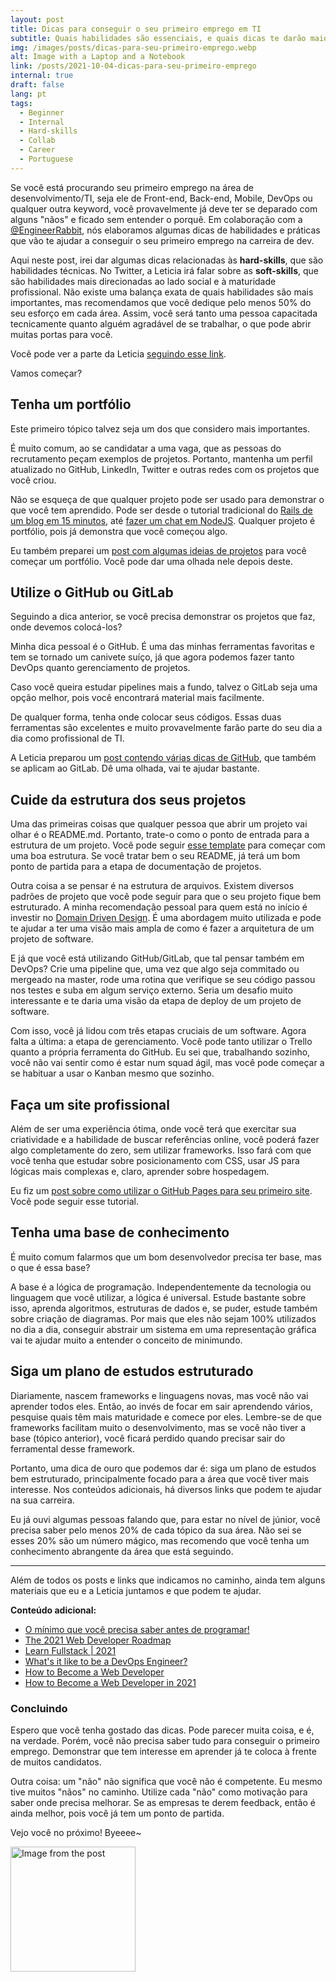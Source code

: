```yaml
---
layout: post
title: Dicas para conseguir o seu primeiro emprego em TI
subtitle: Quais habilidades são essenciais, e quais dicas te darão maior destaque nesse mercado concorrido.
img: /images/posts/dicas-para-seu-primeiro-emprego.webp
alt: Image with a Laptop and a Notebook
link: /posts/2021-10-04-dicas-para-seu-primeiro-emprego
internal: true
draft: false
lang: pt
tags:
  - Beginner
  - Internal
  - Hard-skills
  - Collab
  - Career
  - Portuguese
---
```


Se você está procurando seu primeiro emprego na área de desenvolvimento/TI, seja ele de Front-end, Back-end, Mobile, DevOps ou qualquer outra <span class="code">keyword</span>, você provavelmente já deve ter se deparado com alguns "nãos" e ficado sem entender o porquê. Em colaboração com a <a target="blank" href="https://twitter.com/EngineerRabbit">@EngineerRabbit</a>, nós elaboramos algumas dicas de habilidades e práticas que vão te ajudar a conseguir o seu primeiro emprego na carreira de dev.

Aqui neste post, irei dar algumas dicas relacionadas às **hard-skills**, que são habilidades técnicas. No Twitter, a Leticia irá falar sobre as **soft-skills**, que são habilidades mais direcionadas ao lado social e à maturidade profissional. Não existe uma balança exata de quais habilidades são mais importantes, mas recomendamos que você dedique pelo menos 50% do seu esforço em cada área. Assim, você será tanto uma pessoa capacitada tecnicamente quanto alguém agradável de se trabalhar, o que pode abrir muitas portas para você.

Você pode ver a parte da Leticia <a target="blank" href="https://twitter.com/EngineerRabbit/status/1446092310043938820t">seguindo esse link</a>.

Vamos começar?

<h2>Tenha um portfólio</h2>

Este primeiro tópico talvez seja um dos que considero mais importantes.

É muito comum, ao se candidatar a uma vaga, que as pessoas do recrutamento peçam exemplos de projetos. Portanto, mantenha um perfil atualizado no GitHub, LinkedIn, Twitter e outras redes com os projetos que você criou.

Não se esqueça de que qualquer projeto pode ser usado para demonstrar o que você tem aprendido. Pode ser desde o tutorial tradicional do <a target="blank" href="https://www.youtube.com/watch?v=Gzj723LkRJY&t=440s">Rails de um blog em 15 minutos</a>, até <a target="blank" href="https://socket.io/get-started/chat">fazer um chat em NodeJS</a>. Qualquer projeto é portfólio, pois já demonstra que você começou algo.

Eu também preparei um <a target="blank" href="/posts/2021-09-27-ideias-para-seu-portfolio">post com algumas ideias de projetos</a> para você começar um portfólio. Você pode dar uma olhada nele depois deste.

<h2>Utilize o GitHub ou GitLab</h2>

Seguindo a dica anterior, se você precisa demonstrar os projetos que faz, onde devemos colocá-los?

Minha dica pessoal é o GitHub. É uma das minhas ferramentas favoritas e tem se tornado um canivete suíço, já que agora podemos fazer tanto DevOps quanto gerenciamento de projetos.

Caso você queira estudar pipelines mais a fundo, talvez o GitLab seja uma opção melhor, pois você encontrará material mais facilmente.

De qualquer forma, tenha onde colocar seus códigos. Essas duas ferramentas são excelentes e muito provavelmente farão parte do seu dia a dia como profissional de TI.

A Leticia preparou um <a target="blank" href="https://leticiarabbit.medium.com/resumo-de-comandos-git-87e7c3a2b25e">post contendo várias dicas de GitHub</a>, que também se aplicam ao GitLab. Dê uma olhada, vai te ajudar bastante.

<h2>Cuide da estrutura dos seus projetos</h2>

Uma das primeiras coisas que qualquer pessoa que abrir um projeto vai olhar é o <span class="code">README.md</span>. Portanto, trate-o como o ponto de entrada para a estrutura de um projeto. Você pode seguir <a target="blank" href="https://github.com/othneildrew/Best-README-Template">esse template</a> para começar com uma boa estrutura. Se você tratar bem o seu README, já terá um bom ponto de partida para a etapa de documentação de projetos.

Outra coisa a se pensar é na estrutura de arquivos. Existem diversos padrões de projeto que você pode seguir para que o seu projeto fique bem estruturado. A minha recomendação pessoal para quem está no início é investir no <a target="blank" href="https://martinfowler.com/bliki/DomainDrivenDesign.html">Domain Driven Design</a>. É uma abordagem muito utilizada e pode te ajudar a ter uma visão mais ampla de como é fazer a arquitetura de um projeto de software.

E já que você está utilizando GitHub/GitLab, que tal pensar também em DevOps? Crie uma pipeline que, uma vez que algo seja commitado ou mergeado na master, rode uma rotina que verifique se seu código passou nos testes e suba em algum serviço externo. Seria um desafio muito interessante e te daria uma visão da etapa de deploy de um projeto de software.

Com isso, você já lidou com três etapas cruciais de um software. Agora falta a última: a etapa de gerenciamento. Você pode tanto utilizar o Trello quanto a própria ferramenta do GitHub. Eu sei que, trabalhando sozinho, você não vai sentir como é estar num squad ágil, mas você pode começar a se habituar a usar o Kanban mesmo que sozinho.

<h2>Faça um site profissional</h2>

Além de ser uma experiência ótima, onde você terá que exercitar sua criatividade e a habilidade de buscar referências online, você poderá fazer algo completamente do zero, sem utilizar frameworks. Isso fará com que você tenha que estudar sobre posicionamento com CSS, usar JS para lógicas mais complexas e, claro, aprender sobre hospedagem.

Eu fiz um <a target="blank" href="/posts/2021-09-21-criando-seu-primeiro-site-com-github-pages">post sobre como utilizar o GitHub Pages para seu primeiro site</a>. Você pode seguir esse tutorial.

<h2>Tenha uma base de conhecimento</h2>

É muito comum falarmos que um bom desenvolvedor precisa ter base, mas o que é essa base?

A base é a lógica de programação. Independentemente da tecnologia ou linguagem que você utilizar, a lógica é universal. Estude bastante sobre isso, aprenda algoritmos, estruturas de dados e, se puder, estude também sobre criação de diagramas. Por mais que eles não sejam 100% utilizados no dia a dia, conseguir abstrair um sistema em uma representação gráfica vai te ajudar muito a entender o conceito de minimundo.

<h2>Siga um plano de estudos estruturado</h2>

Diariamente, nascem frameworks e linguagens novas, mas você não vai aprender todos eles. Então, ao invés de focar em sair aprendendo vários, pesquise quais têm mais maturidade e comece por eles. Lembre-se de que frameworks facilitam muito o desenvolvimento, mas se você não tiver a base (tópico anterior), você ficará perdido quando precisar sair do ferramental desse framework.

Portanto, uma dica de ouro que podemos dar é: siga um plano de estudos bem estruturado, principalmente focado para a área que você tiver mais interesse. Nos conteúdos adicionais, há diversos links que podem te ajudar na sua carreira.

Eu já ouvi algumas pessoas falando que, para estar no nível de júnior, você precisa saber pelo menos 20% de cada tópico da sua área. Não sei se esses 20% são um número mágico, mas recomendo que você tenha um conhecimento abrangente da área que está seguindo.

<hr />

Além de todos os posts e links que indicamos no caminho, ainda tem alguns materiais que eu e a Leticia juntamos e que podem te ajudar.

**Conteúdo adicional:**

- <a target="blank" href="https://www.youtube.com/watch?v=BTENKdRVS2U">O mínimo que você precisa saber antes de programar!</a>
- <a target="blank" href="https://levelup.gitconnected.com/the-2020-web-developer-roadmap-76503ddfb327">The 2021 Web Developer Roadmap</a>
- <a target="blank" href="https://dev.to/retr0c0de/learn-fullstack-2021-54gd">Learn Fullstack | 2021 </a>
- <a target="blank" href="https://www.seek.com.au/career-advice/role/devops-engineer">What's it like to be a DevOps Engineer?</a>
- <a target="blank" href="https://brainstation.io/career-guides/how-to-become-a-web-developer">How to Become a Web Developer</a>
- <a target="blank" href="https://careerfoundry.com/en/blog/web-development/what-does-it-take-to-become-a-web-developer-everything-you-need-to-know-before-getting-started/">How to Become a Web Developer in 2021</a>

### Concluindo

Espero que você tenha gostado das dicas. Pode parecer muita coisa, e é, na verdade. Porém, você não precisa saber tudo para conseguir o primeiro emprego. Demonstrar que tem interesse em aprender já te coloca à frente de muitos candidatos.

Outra coisa: um "não" não significa que você não é competente. Eu mesmo tive muitos "nãos" no caminho. Utilize cada "não" como motivação para saber onde precisa melhorar. Se as empresas te derem feedback, então é ainda melhor, pois você já tem um ponto de partida.

Vejo você no próximo! Byeeee~

<div class="has-text-centered">
  <img
    width="200"
    src="/includes/octo-dancing.gif"
    alt="Image from the post"
  />
</div>
